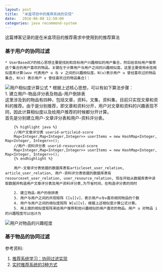 ```yaml
---
layout: post
title:  "米盒项目中的推荐系统的实现"
date:   2016-06-08 12:50:00
categories: java recommend-system
---
```

这篇博客记录的是在米盒项目的推荐需求中使用到的推荐算法  

### 基于用户的协同过滤  
    * UserBasedCF的核心思想主要是找到和目标用户兴趣相似的用户集合，然后给目标用户推荐这个集合的用户喜欢的物品。关键在于计算用户与用户之间的兴趣相似度。这里主要使用余弦相似度来计算(wuv 代表用户 u 与 v 之间的兴趣相似度，N(u)表示用户 u 曾经喜欢过的物品集合, N(v) 表示用户 v 曾经喜欢过的物品集合)：

![用户相似度计算公式](http://mmbiz.qpic.cn/mmbiz/sXiaukvjR0RBpprQopxicAvwhWZNmcr4icpLCX8vXkaiatphvtcicysaDicwb6TtlZk5oLicUYkRzT924VruJDqn7JmWA/640?wx_fmt=png&tp=webp&wxfrom=5&wx_lazy=1)
    * 根据上述核心思想，可以有如下算法步骤：  
		1. 建立用户-物品评分表及物品-用户倒排表    
	    这里涉及到的物品有四种，包括文章，资料，文集，资料集，目前只实现文章和资料的推荐。由于是分别推荐，即文章和资料分开，用户对文章和资料的兴趣表现不同，因此计算相似度以及给用户推荐的时候都分开计算。  
	    首先是分别建立用户-文章评分表和用户-资料评分表。 

		{% highlight java %}
	    //用户文章评分表 userid-articleid-score
	    Map<Integer,Map<Integer,Integer>> userItems = new HashMap<Integer, Map<Integer, Integer>>();
	    //用户-资料评分表 userid-resourceid-score
	    Map<Integer,Map<Integer,Integer>> userItems = new HashMap<Integer, Map<Integer, Integer>>();
		{% endhighlight %} 

	    用户-文章评分表依据的数据库表有articleset_user_relation, article_user_relation, 用户-资料评分表依据的数据库表有resourceset_user_relation, user_resource_relation, 现在开始从数据库表中读取数据并构造用户文章评分表及用户资料评分表,为节省时间，在构造评分表的同时  

		2. 建立物品-用户的倒排表
		3. 用户与用户之间的共现矩阵 C[u][v]，表示用户u与v喜欢相同物品的个数
		4. 用户与用户之间的相似度矩阵 W[u][v]，根据上述相似度计算公式计算。
		5. 用上面的相似度矩阵来给用户推荐和他兴趣相似的用户喜欢的物品。用户 u 对物品 i 的兴趣程度可以估计为
![用户对物品的兴趣程度](http://mmbiz.qpic.cn/mmbiz/sXiaukvjR0RBpprQopxicAvwhWZNmcr4icpxVsXkrF2mlRDolFOp060Uduz3nzIvbGtU2YWCOp5myuQnMQnGJzctQ/0?wx_fmt=gif&tp=webp&wxfrom=5&wx_lazy=1)

### 基于物品的协同过滤

参考资料:  
1. [推荐系统学习：协同过滤实现](http://mp.weixin.qq.com/s?__biz=MzAwNjQwNzU2NQ==&mid=2650342703&idx=1&sn=04aa3d0c196664da72e6f973394731fb&scene=0#wechat_redirect)  
2. [实时推荐系统的3种方式](http://www.jianshu.com/p/356656ce2901)
